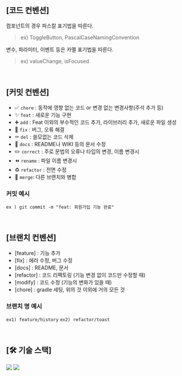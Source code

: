 ## [코드 컨벤션]
컴포넌트의 경우 파스칼 표기법을 따른다.
> ex) ToggleButton, PascalCaseNamingConvention

변수, 파라미터, 이벤트 등은 카멜 표기법을 따른다.
> ex) valueChange, isFocused

<br>

## [커밋 컨벤션]

- ✅ `chore` : 동작에 영향 없는 코드 or 변경 없는 변경사항(주석 추가 등)
- ✨ `feat` : 새로운 기능 구현
- ➕ `add` : Feat 이외의 부수적인 코드 추가, 라이브러리 추가, 새로운 파일 생성
- 🔨 `fix` : 버그, 오류 해결
- ⚰️ `del` : 쓸모없는 코드 삭제
- 📝 `docs` : README나 WIKI 등의 문서 수정
- ✏️ `correct` : 주로 문법의 오류나 타입의 변경, 이름 변경시
- ⏪️ `rename` : 파일 이름 변경시
- ♻️ `refactor` : 전면 수정
- 🔀 `merge`: 다른 브랜치와 병합

### 커밋 예시

`ex ) git commit -m "feat: 회원가입 기능 완료"`

<br>

## [브랜치 컨벤션]

- [feature] : 기능 추가
- [fix] : 에러 수정, 버그 수정
- [docs] : README, 문서
- [refactor] : 코드 리펙토링 (기능 변경 없이 코드만 수정할 때)
- [modify] : 코드 수정 (기능의 변화가 있을 때)
- [chore] : gradle 세팅, 위의 것 이외에 거의 모든 것

### 브랜치 명 예시

`ex1) feature/history`
`ex2) refactor/toast`

<br>

## [🛠️ 기술 스택]
<img src="https://img.shields.io/badge/java-007396?style=for-the-badge&logo=java&logoColor=white"> 
<img src="https://img.shields.io/badge/spring-6DB33F?style=for-the-badge&logo=spring&logoColor=white"> 
 

